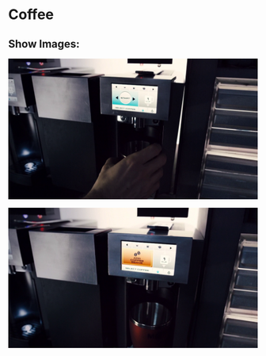 # Coffee

## Show Images:

![alt text](https://github.com/danxfisher/the-expanse-interfaces/blob/master/src/components/app/Ships/Rocinante/Coffee/mockups/coffee1.png "The Expanse Rocinante Coffee Machine")

![alt text](https://github.com/danxfisher/the-expanse-interfaces/blob/master/src/components/app/Ships/Rocinante/Coffee/mockups/coffee2.png "The Expanse Rocinante Coffee Machine 2")
